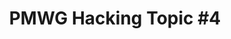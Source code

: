 ---
categories:
- bkk19
description: PMWG Hacking Topic TBD
future_image:
  featured: 'true'
  path: /assets/images/featured-images/bkk19/BKK19-PM04.png
session_attendee_num: '5'
session_id: BKK19-PM04
session_room: Session Room 2 (Lotus 3-4)
session_slot:
  end_time: '2019-04-03 10:55:00'
  start_time: '2019-04-03 10:30:00'
session_speakers:
- speaker_bio: Vincent has worked on developing drivers for various peripherals and
    coprocessors in mobile phones during 12 years. In 2005, he began to focus on mobile
    phones that ran Linux then Android and spent the last years of this period to
    optimize the power consumption of android platforms. As a member of the Linaro
    power management working group, he works on improving the energy efficiency of
    embedded system but not only with special interest for scheduler.
  speaker_company: Linaro
  speaker_image: /assets/images/speakers/bkk19/vincent-guittot.jpg
  speaker_location: ''
  speaker_name: Vincent Guittot
  speaker_position: PMWG technical leader
  speaker_username: vincent.guittot
session_track: Power Management
tag: session
tags:
- 96Boards
- Power Management
title: 'PMWG Hacking Topic #4'
---
